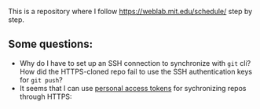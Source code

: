 This is a repository where I follow https://weblab.mit.edu/schedule/ step by step.
## Some questions:
- Why do I have to set up an SSH connection to synchronize with `git` cli? How did the HTTPS-cloned repo fail to use the SSH authentication keys for `git push`? 
- It seems that I can use [personal access tokens](https://docs.github.com/en/authentication/keeping-your-account-and-data-secure/creating-a-personal-access-token) for sychronizing repos through HTTPS: